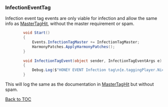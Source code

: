 ### InfectionEventTag
Infection event tag events are only viable for infection and allow the same info as [MasterTagHit](https://github.com/BzzzThe18th/HoneyLib/blob/main/Docs/Events/MasterTagHit.md), without the master requirement or spam.
```cs
        void Start()
        {
            Events.InfectionTagMaster += InfectionTagMaster;
            HarmonyPatches.ApplyHarmonyPatches();
        }
        
        void InfectionTagEvent(object sender, InfectionTagEventArgs e)
        {
            Debug.Log($"HONEY EVENT Infection tag\n{e.taggingPlayer.NickName}, {e.taggedPlayer.NickName}");
        }
```
This will log the same as the documentation in [MasterTagHit](https://github.com/BzzzThe18th/HoneyLib/blob/main/Docs/Events/MasterTagHit.md) but without spam.

[Back to TOC](https://github.com/BzzzThe18th/HoneyLib/blob/main/Docs/Events/TOC.md)
